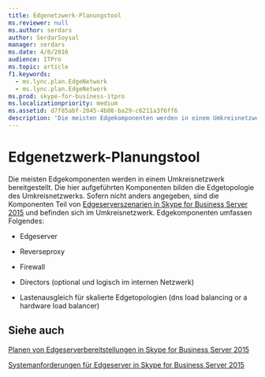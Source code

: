 ```yaml
---
title: Edgenetzwerk-Planungstool
ms.reviewer: null
ms.author: serdars
author: SerdarSoysal
manager: serdars
ms.date: 4/8/2016
audience: ITPro
ms.topic: article
f1.keywords:
  - ms.lync.plan.EdgeNetwork
  - ms.lync.plan.EdgeNetwork
ms.prod: skype-for-business-itpro
ms.localizationpriority: medium
ms.assetid: d7f85abf-2045-4b08-ba29-c6211a3f6ff6
description: 'Die meisten Edgekomponenten werden in einem Umkreisnetzwerk bereitgestellt. Die folgenden Komponenten bilden die Edgetopologie des Umkreisnetzwerks. Sofern nicht anders angegeben, sind die Komponenten Teil von Edgeserverszenarien in Skype for Business Server 2015 und befinden sich im Umkreisnetzwerk. Edgekomponenten umfassen Folgendes:'
---
```


# <a name="edge-network-planning-tool"></a>Edgenetzwerk-Planungstool
 
Die meisten Edgekomponenten werden in einem Umkreisnetzwerk bereitgestellt. Die hier aufgeführten Komponenten bilden die Edgetopologie des Umkreisnetzwerks. Sofern nicht anders angegeben, sind die Komponenten Teil von [Edgeserverszenarien in Skype for Business Server 2015](../../plan-your-deployment/edge-server-deployments/scenarios.md) und befinden sich im Umkreisnetzwerk. Edgekomponenten umfassen Folgendes:
  
- Edgeserver
    
- Reverseproxy
    
- Firewall
    
- Directors (optional und logisch im internen Netzwerk)
    
- Lastenausgleich für skalierte Edgetopologien (dns load balancing or a hardware load balancer)
    
## <a name="see-also"></a>Siehe auch

[Planen von Edgeserverbereitstellungen in Skype for Business Server 2015](../../plan-your-deployment/edge-server-deployments/edge-server-deployments.md)
  
[Systemanforderungen für Edgeserver in Skype for Business Server 2015](../../plan-your-deployment/edge-server-deployments/system-requirements.md)

